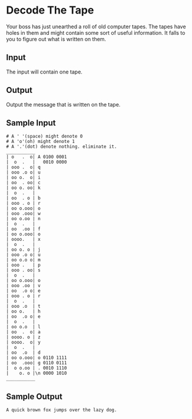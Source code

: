 Decode The Tape
===============

Your boss has just unearthed a roll of old computer tapes. The tapes have holes in them and might contain some sort of useful information. It falls to you to figure out what is written on them.

Input
-----
The input will contain one tape.

Output
------
Output the message that is written on the tape.

Sample Input
---------------
	# A ' '(space) might denote 0
	# A 'o'(oh) might denote 1
	# A '.'(dot) denote nothing. eliminate it.
	___________
	| o   .  o| A 0100 0001
	|  o  .   |   0010 0000
	| ooo .  o| q
	| ooo .o o| u
	| oo o.  o| i
	| oo  . oo| c
	| oo o. oo| k
	|  o  .   | 
	| oo  . o | b
	| ooo . o | r
	| oo o.ooo| o
	| ooo .ooo| w
	| oo o.oo | n
	|  o  .   | 
	| oo  .oo | f
	| oo o.ooo| o
	| oooo.   | x
	|  o  .   | 
	| oo o. o | j
	| ooo .o o| u
	| oo o.o o| m
	| ooo .   | p
	| ooo . oo| s
	|  o  .   | 
	| oo o.ooo| o
	| ooo .oo | v
	| oo  .o o| e
	| ooo . o | r
	|  o  .   | 
	| ooo .o  | t
	| oo o.   | h
	| oo  .o o| e
	|  o  .   | 
	| oo o.o  | l
	| oo  .  o| a
	| oooo. o | z
	| oooo.  o| y
	|  o  .   | 
	| oo  .o  | d
	| oo o.ooo| o 0110 1111
	| oo  .ooo| g 0110 0111
	|  o o.oo | . 0010 1110
	|    o. o |\n 0000 1010
	___________


Sample Output
---------------
	A quick brown fox jumps over the lazy dog.
